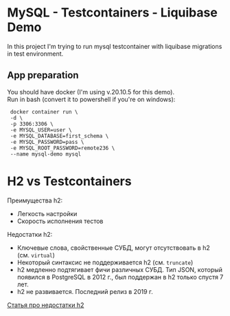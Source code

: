 # MySQL - Testcontainers - Liquibase Demo

In this project I'm trying to run mysql testcontainer with liquibase migrations
in test environment.

## App preparation

You should have docker (I'm using v.20.10.5 for this demo).  
Run in bash (convert it to powershell if you're on windows):
```shell
 docker container run \
 -d \
 -p 3306:3306 \
 -e MYSQL_USER=user \
 -e MYSQL_DATABASE=first_schema \
 -e MYSQL_PASSWORD=pass \
 -e MYSQL_ROOT_PASSWORD=remote236 \
 --name mysql-demo mysql
```

# H2 vs Testcontainers

Преимущества h2:
- Легкость настройки
- Скорость исполнения тестов

Недостатки h2:
- Ключевые слова, свойственные СУБД, могут отсутствовать в h2 (см. `virtual`)
- Некоторый синтаксис не поддерживается h2 (см. `truncate`)
- h2 медленно подтягивает фичи различных СУБД. Тип JSON, который появился в PostgreSQL в 2012 г., был поддержан в h2 только спустя 7 лет.  
- h2 не развивается. Последний релиз в 2019 г.

[Статья про недостатки h2](https://phauer.com/2017/dont-use-in-memory-databases-tests-h2/)